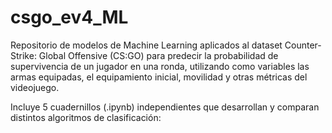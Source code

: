 # csgo_ev4_ML

Repositorio de modelos de Machine Learning aplicados al dataset Counter-Strike: Global Offensive (CS:GO) para predecir la probabilidad de supervivencia de un jugador en una ronda, utilizando como variables las armas equipadas, el equipamiento inicial, movilidad y otras métricas del videojuego.

Incluye 5 cuadernillos (.ipynb) independientes que desarrollan y comparan distintos algoritmos de clasificación:

